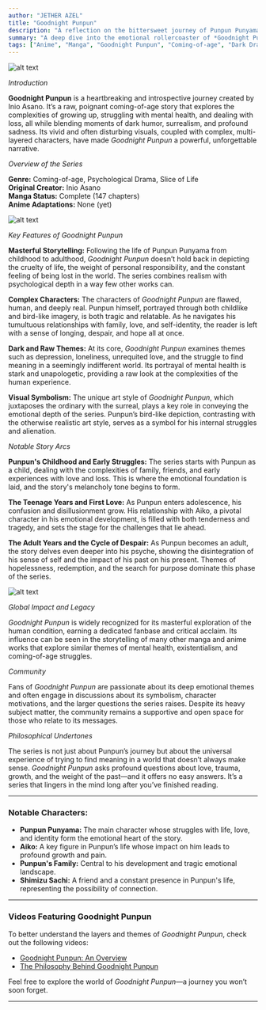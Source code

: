 ```yaml
---
author: "JETHER AZEL"
title: "Goodnight Punpun"
description: "A reflection on the bittersweet journey of Punpun Punyama"
summary: "A deep dive into the emotional rollercoaster of *Goodnight Punpun*"
tags: ["Anime", "Manga", "Goodnight Punpun", "Coming-of-age", "Dark Drama"]
---
```


![alt text](/punpun1.jpg)

*Introduction*

**Goodnight Punpun** is a heartbreaking and introspective journey created by Inio Asano. It’s a raw, poignant coming-of-age story that explores the complexities of growing up, struggling with mental health, and dealing with loss, all while blending moments of dark humor, surrealism, and profound sadness. Its vivid and often disturbing visuals, coupled with complex, multi-layered characters, have made *Goodnight Punpun* a powerful, unforgettable narrative.

*Overview of the Series*

**Genre:** Coming-of-age, Psychological Drama, Slice of Life  
**Original Creator:** Inio Asano  
**Manga Status:** Complete (147 chapters)  
**Anime Adaptations:** None (yet)

![alt text](/punpun2.jpg)

*Key Features of Goodnight Punpun*

**Masterful Storytelling:** Following the life of Punpun Punyama from childhood to adulthood, *Goodnight Punpun* doesn’t hold back in depicting the cruelty of life, the weight of personal responsibility, and the constant feeling of being lost in the world. The series combines realism with psychological depth in a way few other works can.

**Complex Characters:** The characters of *Goodnight Punpun* are flawed, human, and deeply real. Punpun himself, portrayed through both childlike and bird-like imagery, is both tragic and relatable. As he navigates his tumultuous relationships with family, love, and self-identity, the reader is left with a sense of longing, despair, and hope all at once.

**Dark and Raw Themes:** At its core, *Goodnight Punpun* examines themes such as depression, loneliness, unrequited love, and the struggle to find meaning in a seemingly indifferent world. Its portrayal of mental health is stark and unapologetic, providing a raw look at the complexities of the human experience.

**Visual Symbolism:** The unique art style of *Goodnight Punpun*, which juxtaposes the ordinary with the surreal, plays a key role in conveying the emotional depth of the series. Punpun’s bird-like depiction, contrasting with the otherwise realistic art style, serves as a symbol for his internal struggles and alienation.

*Notable Story Arcs*

**Punpun's Childhood and Early Struggles:** The series starts with Punpun as a child, dealing with the complexities of family, friends, and early experiences with love and loss. This is where the emotional foundation is laid, and the story's melancholy tone begins to form.

**The Teenage Years and First Love:** As Punpun enters adolescence, his confusion and disillusionment grow. His relationship with Aiko, a pivotal character in his emotional development, is filled with both tenderness and tragedy, and sets the stage for the challenges that lie ahead.

**The Adult Years and the Cycle of Despair:** As Punpun becomes an adult, the story delves even deeper into his psyche, showing the disintegration of his sense of self and the impact of his past on his present. Themes of hopelessness, redemption, and the search for purpose dominate this phase of the series.

![alt text](/punpun3.jpg)

*Global Impact and Legacy*

*Goodnight Punpun* is widely recognized for its masterful exploration of the human condition, earning a dedicated fanbase and critical acclaim. Its influence can be seen in the storytelling of many other manga and anime works that explore similar themes of mental health, existentialism, and coming-of-age struggles.

*Community*

Fans of *Goodnight Punpun* are passionate about its deep emotional themes and often engage in discussions about its symbolism, character motivations, and the larger questions the series raises. Despite its heavy subject matter, the community remains a supportive and open space for those who relate to its messages.

*Philosophical Undertones*

The series is not just about Punpun’s journey but about the universal experience of trying to find meaning in a world that doesn’t always make sense. *Goodnight Punpun* asks profound questions about love, trauma, growth, and the weight of the past—and it offers no easy answers. It’s a series that lingers in the mind long after you’ve finished reading.

---

### Notable Characters:

- **Punpun Punyama:** The main character whose struggles with life, love, and identity form the emotional heart of the story.
- **Aiko:** A key figure in Punpun’s life whose impact on him leads to profound growth and pain.
- **Punpun's Family:** Central to his development and tragic emotional landscape.
- **Shimizu Sachi:** A friend and a constant presence in Punpun's life, representing the possibility of connection.

---

### Videos Featuring Goodnight Punpun

To better understand the layers and themes of *Goodnight Punpun*, check out the following videos:

- [Goodnight Punpun: An Overview](https://youtu.be/rJ1PLLPcWXs?si=uyD1y_cYZbpapQcU)
- [The Philosophy Behind Goodnight Punpun](https://youtu.be/rJ1PLLPcWXs?si=_Oyu_mEEiQu9SyoO)

Feel free to explore the world of *Goodnight Punpun*—a journey you won’t soon forget.

---

